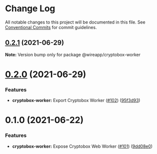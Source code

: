 # Change Log

All notable changes to this project will be documented in this file.
See [Conventional Commits](https://conventionalcommits.org) for commit guidelines.

## [0.2.1](https://github.com/wireapp/wire-web-core/tree/main/packages/cryptobox-worker/compare/@wireapp/cryptobox-worker@0.2.0...@wireapp/cryptobox-worker@0.2.1) (2021-06-29)

**Note:** Version bump only for package @wireapp/cryptobox-worker





# [0.2.0](https://github.com/wireapp/wire-web-core/tree/main/packages/cryptobox-worker/compare/@wireapp/cryptobox-worker@0.1.0...@wireapp/cryptobox-worker@0.2.0) (2021-06-29)


### Features

* **cryptobox-worker:** Export Cryptobox Worker ([#102](https://github.com/wireapp/wire-web-core/tree/main/packages/cryptobox-worker/issues/102)) ([95f3d93](https://github.com/wireapp/wire-web-core/tree/main/packages/cryptobox-worker/commit/95f3d930b884b9ce816c26ba8d7475e25faaed16))





# 0.1.0 (2021-06-22)


### Features

* **cryptobox-worker:** Expose Cryptobox Web Worker ([#101](https://github.com/wireapp/wire-web-core/tree/main/packages/cryptobox-worker/issues/101)) ([9dd08e0](https://github.com/wireapp/wire-web-core/tree/main/packages/cryptobox-worker/commit/9dd08e0a22cad67599eeea5152f483f1433da6b9))
